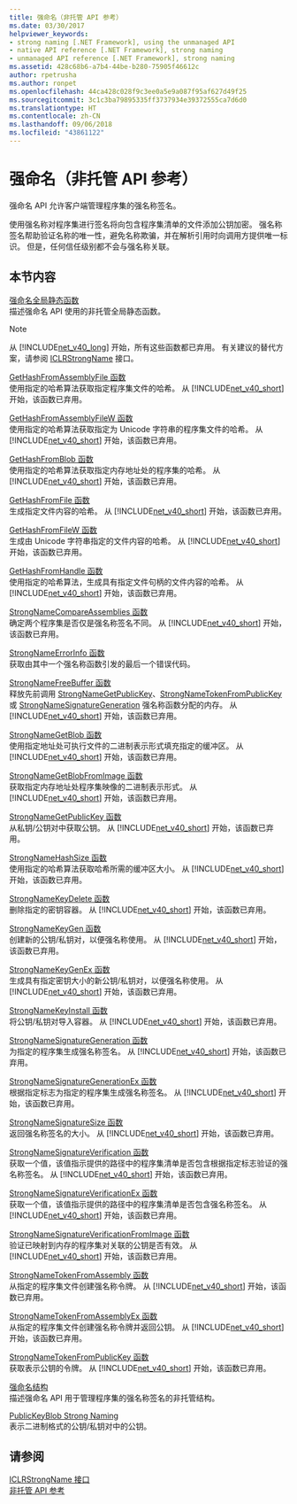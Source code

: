 ```yaml
---
title: 强命名（非托管 API 参考）
ms.date: 03/30/2017
helpviewer_keywords:
- strong naming [.NET Framework], using the unmanaged API
- native API reference [.NET Framework], strong naming
- unmanaged API reference [.NET Framework], strong naming
ms.assetid: 428c68b6-a7b4-44be-b280-75905f46612c
author: rpetrusha
ms.author: ronpet
ms.openlocfilehash: 44ca428c028f9c3ee0a5e9a087f95af627d49f25
ms.sourcegitcommit: 3c1c3ba79895335ff3737934e39372555ca7d6d0
ms.translationtype: HT
ms.contentlocale: zh-CN
ms.lasthandoff: 09/06/2018
ms.locfileid: "43861122"
---
```

# <a name="strong-naming-unmanaged-api-reference"></a>强命名（非托管 API 参考）
强命名 API 允许客户端管理程序集的强名称签名。  
  
 使用强名称对程序集进行签名将向包含程序集清单的文件添加公钥加密。 强名称签名帮助验证名称的唯一性，避免名称欺骗，并在解析引用时向调用方提供唯一标识。 但是，任何信任级别都不会与强名称关联。  
  
## <a name="in-this-section"></a>本节内容  
 [强命名全局静态函数](https://msdn.microsoft.com/library/efa715df-e8cc-48f2-9ec4-26586f0dc8d0)  
 描述强命名 API 使用的非托管全局静态函数。  
  
> [!NOTE]
>  从 [!INCLUDE[net_v40_long](../../../../includes/net-v40-long-md.md)] 开始，所有这些函数都已弃用。 有关建议的替代方案，请参阅 [ICLRStrongName](../../../../docs/framework/unmanaged-api/hosting/iclrstrongname-interface.md) 接口。  
  
 [GetHashFromAssemblyFile 函数](../../../../docs/framework/unmanaged-api/strong-naming/gethashfromassemblyfile-function.md)  
 使用指定的哈希算法获取指定程序集文件的哈希。 从 [!INCLUDE[net_v40_short](../../../../includes/net-v40-short-md.md)] 开始，该函数已弃用。  
  
 [GetHashFromAssemblyFileW 函数](../../../../docs/framework/unmanaged-api/strong-naming/gethashfromassemblyfilew-function.md)  
 使用指定的哈希算法获取指定为 Unicode 字符串的程序集文件的哈希。 从 [!INCLUDE[net_v40_short](../../../../includes/net-v40-short-md.md)] 开始，该函数已弃用。  
  
 [GetHashFromBlob 函数](../../../../docs/framework/unmanaged-api/strong-naming/gethashfromblob-function.md)  
 使用指定的哈希算法获取指定内存地址处的程序集的哈希。 从 [!INCLUDE[net_v40_short](../../../../includes/net-v40-short-md.md)] 开始，该函数已弃用。  
  
 [GetHashFromFile 函数](../../../../docs/framework/unmanaged-api/strong-naming/gethashfromfile-function.md)  
 生成指定文件内容的哈希。  从 [!INCLUDE[net_v40_short](../../../../includes/net-v40-short-md.md)] 开始，该函数已弃用。  
  
 [GetHashFromFileW 函数](../../../../docs/framework/unmanaged-api/strong-naming/gethashfromfilew-function.md)  
 生成由 Unicode 字符串指定的文件内容的哈希。 从 [!INCLUDE[net_v40_short](../../../../includes/net-v40-short-md.md)] 开始，该函数已弃用。  
  
 [GetHashFromHandle 函数](../../../../docs/framework/unmanaged-api/strong-naming/gethashfromhandle-function.md)  
 使用指定的哈希算法，生成具有指定文件句柄的文件内容的哈希。  从 [!INCLUDE[net_v40_short](../../../../includes/net-v40-short-md.md)] 开始，该函数已弃用。  
  
 [StrongNameCompareAssemblies 函数](../../../../docs/framework/unmanaged-api/strong-naming/strongnamecompareassemblies-function.md)  
 确定两个程序集是否仅是强名称签名不同。 从 [!INCLUDE[net_v40_short](../../../../includes/net-v40-short-md.md)] 开始，该函数已弃用。  
  
 [StrongNameErrorInfo 函数](../../../../docs/framework/unmanaged-api/strong-naming/strongnameerrorinfo-function.md)  
 获取由其中一个强名称函数引发的最后一个错误代码。  
  
 [StrongNameFreeBuffer 函数](../../../../docs/framework/unmanaged-api/strong-naming/strongnamefreebuffer-function.md)  
 释放先前调用 [StrongNameGetPublicKey](../../../../docs/framework/unmanaged-api/strong-naming/strongnamegetpublickey-function.md)、[StrongNameTokenFromPublicKey](../../../../docs/framework/unmanaged-api/strong-naming/strongnametokenfrompublickey-function.md) 或 [StrongNameSignatureGeneration](../../../../docs/framework/unmanaged-api/strong-naming/strongnamesignaturegeneration-function.md) 强名称函数分配的内存。   从 [!INCLUDE[net_v40_short](../../../../includes/net-v40-short-md.md)] 开始，该函数已弃用。  
  
 [StrongNameGetBlob 函数](../../../../docs/framework/unmanaged-api/strong-naming/strongnamegetblob-function.md)  
 使用指定地址处可执行文件的二进制表示形式填充指定的缓冲区。 从 [!INCLUDE[net_v40_short](../../../../includes/net-v40-short-md.md)] 开始，该函数已弃用。  
  
 [StrongNameGetBlobFromImage 函数](../../../../docs/framework/unmanaged-api/strong-naming/strongnamegetblobfromimage-function.md)  
 获取指定内存地址处程序集映像的二进制表示形式。 从 [!INCLUDE[net_v40_short](../../../../includes/net-v40-short-md.md)] 开始，该函数已弃用。  
  
 [StrongNameGetPublicKey 函数](../../../../docs/framework/unmanaged-api/strong-naming/strongnamegetpublickey-function.md)  
 从私钥/公钥对中获取公钥。 从 [!INCLUDE[net_v40_short](../../../../includes/net-v40-short-md.md)] 开始，该函数已弃用。  
  
 [StrongNameHashSize 函数](../../../../docs/framework/unmanaged-api/strong-naming/strongnamehashsize-function.md)  
 使用指定的哈希算法获取哈希所需的缓冲区大小。  从 [!INCLUDE[net_v40_short](../../../../includes/net-v40-short-md.md)] 开始，该函数已弃用。  
  
 [StrongNameKeyDelete 函数](../../../../docs/framework/unmanaged-api/strong-naming/strongnamekeydelete-function.md)  
 删除指定的密钥容器。 从 [!INCLUDE[net_v40_short](../../../../includes/net-v40-short-md.md)] 开始，该函数已弃用。  
  
 [StrongNameKeyGen 函数](../../../../docs/framework/unmanaged-api/strong-naming/strongnamekeygen-function.md)  
 创建新的公钥/私钥对，以便强名称使用。  从 [!INCLUDE[net_v40_short](../../../../includes/net-v40-short-md.md)] 开始，该函数已弃用。  
  
 [StrongNameKeyGenEx 函数](../../../../docs/framework/unmanaged-api/strong-naming/strongnamekeygenex-function.md)  
 生成具有指定密钥大小的新公钥/私钥对，以便强名称使用。 从 [!INCLUDE[net_v40_short](../../../../includes/net-v40-short-md.md)] 开始，该函数已弃用。  
  
 [StrongNameKeyInstall 函数](../../../../docs/framework/unmanaged-api/strong-naming/strongnamekeyinstall-function.md)  
 将公钥/私钥对导入容器。  从 [!INCLUDE[net_v40_short](../../../../includes/net-v40-short-md.md)] 开始，该函数已弃用。  
  
 [StrongNameSignatureGeneration 函数](../../../../docs/framework/unmanaged-api/strong-naming/strongnamesignaturegeneration-function.md)  
 为指定的程序集生成强名称签名。   从 [!INCLUDE[net_v40_short](../../../../includes/net-v40-short-md.md)] 开始，该函数已弃用。  
  
 [StrongNameSignatureGenerationEx 函数](../../../../docs/framework/unmanaged-api/strong-naming/strongnamesignaturegenerationex-function.md)  
 根据指定标志为指定的程序集生成强名称签名。    从 [!INCLUDE[net_v40_short](../../../../includes/net-v40-short-md.md)] 开始，该函数已弃用。  
  
 [StrongNameSignatureSize 函数](../../../../docs/framework/unmanaged-api/strong-naming/strongnamesignaturesize-function.md)  
 返回强名称签名的大小。 从 [!INCLUDE[net_v40_short](../../../../includes/net-v40-short-md.md)] 开始，该函数已弃用。  
  
 [StrongNameSignatureVerification 函数](../../../../docs/framework/unmanaged-api/strong-naming/strongnamesignatureverification-function.md)  
 获取一个值，该值指示提供的路径中的程序集清单是否包含根据指定标志验证的强名称签名。 从 [!INCLUDE[net_v40_short](../../../../includes/net-v40-short-md.md)] 开始，该函数已弃用。  
  
 [StrongNameSignatureVerificationEx 函数](../../../../docs/framework/unmanaged-api/strong-naming/strongnamesignatureverificationex-function.md)  
 获取一个值，该值指示提供的路径中的程序集清单是否包含强名称签名。  从 [!INCLUDE[net_v40_short](../../../../includes/net-v40-short-md.md)] 开始，该函数已弃用。  
  
 [StrongNameSignatureVerificationFromImage 函数](../../../../docs/framework/unmanaged-api/strong-naming/strongnamesignatureverificationfromimage-function.md)  
 验证已映射到内存的程序集对关联的公钥是否有效。 从 [!INCLUDE[net_v40_short](../../../../includes/net-v40-short-md.md)] 开始，该函数已弃用。  
  
 [StrongNameTokenFromAssembly 函数](../../../../docs/framework/unmanaged-api/strong-naming/strongnametokenfromassembly-function.md)  
 从指定的程序集文件创建强名称令牌。  从 [!INCLUDE[net_v40_short](../../../../includes/net-v40-short-md.md)] 开始，该函数已弃用。  
  
 [StrongNameTokenFromAssemblyEx 函数](../../../../docs/framework/unmanaged-api/strong-naming/strongnametokenfromassemblyex-function.md)  
 从指定的程序集文件创建强名称令牌并返回公钥。 从 [!INCLUDE[net_v40_short](../../../../includes/net-v40-short-md.md)] 开始，该函数已弃用。  
  
 [StrongNameTokenFromPublicKey 函数](../../../../docs/framework/unmanaged-api/strong-naming/strongnametokenfrompublickey-function.md)  
 获取表示公钥的令牌。 从 [!INCLUDE[net_v40_short](../../../../includes/net-v40-short-md.md)] 开始，该函数已弃用。  
  
 [强命名结构](https://msdn.microsoft.com/library/4b041a2f-fd12-4b91-aacd-bc3b34a5124d)  
 描述强命名 API 用于管理程序集的强名称签名的非托管结构。  
  
 [PublicKeyBlob Strong Naming](../../../../docs/framework/unmanaged-api/strong-naming/publickeyblob-structure.md)  
 表示二进制格式的公钥/私钥对中的公钥。  
  
## <a name="see-also"></a>请参阅  
 [ICLRStrongName 接口](../../../../docs/framework/unmanaged-api/hosting/iclrstrongname-interface.md)  
 [非托管 API 参考](../../../../docs/framework/unmanaged-api/index.md)
